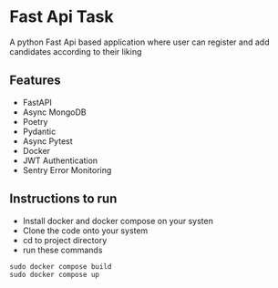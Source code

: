 # Fast Api Task

A python Fast Api based application where user can register and add candidates according to their liking

## Features
- FastAPI
- Async MongoDB
- Poetry
- Pydantic
- Async Pytest
- Docker
- JWT Authentication
- Sentry Error Monitoring

## Instructions to run

- Install docker and docker compose on your systen
- Clone the code onto your system
- cd to project directory
- run these commands
```
sudo docker compose build
sudo docker compose up
```
